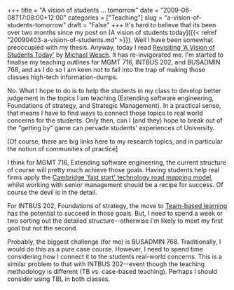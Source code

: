 +++
title = "A vision of students ... tomorrow"
date = "2009-06-08T17:08:00+12:00"
categories = ["Teaching"]
slug = "a-vision-of-students-tomorrow"
draft = "False"
+++
It's hard to believe that its been over two months since my post on
[A vision of students today]({{< relref "20090403-a-vision-of-students.md" >}}).
Well I have been somewhat preoccupied with my thesis. Anyway, today I read
[Revisiting 'A Vision of Students Today'](https://web.archive.org/web/20090217151640/https://mediatedcultures.net/ksudigg/?p=188) by
[Michael Wesch](https://web.archive.org/web/20080913062647/https://mediatedcultures.net/about.htm).
It has re-invigorated me. I'm started to finalise my teaching outlines
for MGMT 716, INTBUS 202, and BUSADMIN 768, and as I do so I am keen
not to fall into the trap of making those classes high-tech
information-dumps.

No. What I hope to do is to help the students in my class to develop
better judgement in the topics I am teaching (Extending software
engineering, Foundations of strategy, and Strategic Management).
In a practical sense, that means I have to find ways to connect those
topics to real world concerns for the students. Only then, can I (and
they) hope to break out of the "getting by" game can pervade
students' experiences of University.

\[Of course, there are big links here to my research topics, and in
particular the notion of communities of practice\]

I think for MGMT 716, Extending software
engineering, the current structure of course will pretty much
achieve those goals. Having students help real firms apply the
[Cambridge 'fast start' technology road mapping
model](https://www.iamot.org/paperarchive/GSTBB.PDF), whilst working
with senior management should be a recipe for success. Of course the
devil is in the detail.

For INTBUS 202, Foundations of strategy, the
move to [Team-based learning](https://web.archive.org/web/20100901055818/https://teambasedlearning.apsc.ubc.ca/)
has the potential to succeed in those goals. But, I need to spend a
week or two sorting out the detailed structure--otherwise I'm likely to
meet my first goal but not the second.

Probably, the biggest challenge (for me) is BUSADMIN 768. Traditionally, 
I would do this as a pure case course. However, I need to spend time 
considering how I connect it to the students real-world concerns. This 
is a similar problem to that with INTBUS 202--event though
the teaching methodology is different (TB vs. case-based teaching). 
Perhaps I should consider using TBL in both classes.

